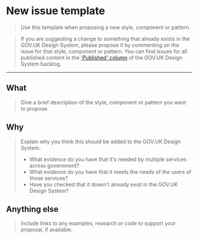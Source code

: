 # New issue template

> Use this template when proposing a new style, component or pattern. 

> If you are suggesting a change to something that already exists in the GOV.UK Design System, please propose it by commenting on the issue for that style, component or pattern. You can find issues for all published content in the ['Published' column](https://github.com/alphagov/govuk-design-system-backlog/projects/1#column-2000330) of the GOV.UK Design System backlog.

---

## What
> Give a brief description of the style, component or pattern you want to propose.

## Why
> Explain why you think this should be added to the GOV.UK Design System.
>
> - What evidence do you have that it's needed by multiple services across government?
> - What evidence do you have that it meets the needs of the users of those services?
> - Have you checked that it doesn't already exist in the GOV.UK Design System? 

## Anything else
> Include links to any examples, research or code to support your proposal, if available.
